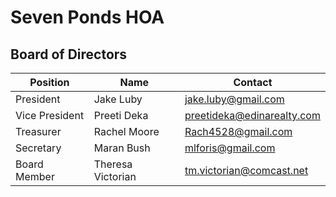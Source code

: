 # Seven Ponds HOA 

## Board of Directors

**Position**   | **Name**          | **Contact**
---------------|-------------------|--------------------------------------------------
President      | Jake Luby         | [jake.luby@gmail.com](mailto:jake.luby@gmail.com)
Vice President | Preeti Deka       | [preetideka@edinarealty.com](mailto:preetideka@edinarealty.com)
Treasurer      | Rachel Moore      | [Rach4528@gmail.com](mailto:Rach4528@gmail.com)
Secretary      | Maran Bush        | [mlforis@gmail.com](mailto:mlforis@gmail.com)
Board Member   | Theresa Victorian | [tm.victorian@comcast.net](mailto:tm.victorian@comcast.net)
